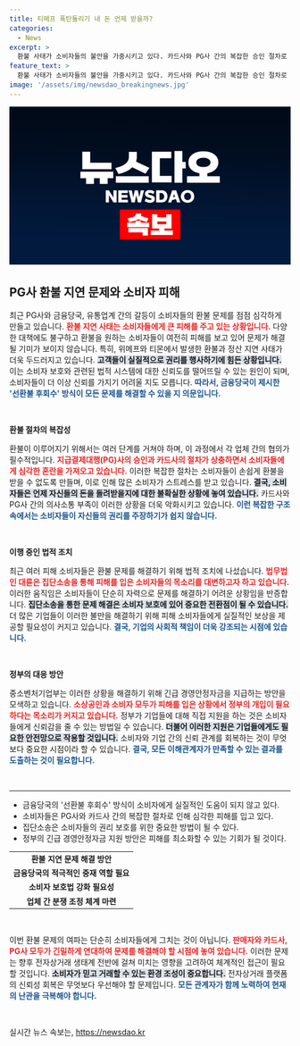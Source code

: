 ```yaml
---
title: 티메프 폭탄돌리기 내 돈 언제 받을까?
categories:
  - News
excerpt: >
  환불 사태가 소비자들의 불안을 가중시키고 있다. 카드사와 PG사 간의 복잡한 승인 절차로 인해 피해자들은 돈을 돌려받기까지 수 주를 기다려야 할 전망이다. 법무법인은 집단소송을 준비 중이며, 긴급 지원 방안도 검토되고 있다.
feature_text: >
  환불 사태가 소비자들의 불안을 가중시키고 있다. 카드사와 PG사 간의 복잡한 승인 절차로 인해 피해자들은 돈을 돌려받기까지 수 주를 기다려야 할 전망이다. 법무법인은 집단소송을 준비 중이며, 긴급 지원 방안도 검토되고 있다.
image: '/assets/img/newsdao_breakingnews.jpg'
---
```


<p><img src="/assets/img/newsdao_breakingnews.jpg" alt="cryptoinkorea 속보" /></p>

<h2 data-ke-size="size26">PG사 환불 지연 문제와 소비자 피해</h2>

<p data-ke-size="size16">최근 PG사와 금융당국, 유통업계 간의 갈등이 소비자들의 환불 문제를 점점 심각하게 만들고 있습니다. <b><span style="color: #ee2323;">환불 지연 사태는 소비자들에게 큰 피해를 주고 있는 상황입니다.</span></b> 다양한 대책에도 불구하고 환불을 원하는 소비자들이 여전히 피해를 보고 있어 문제가 해결될 기미가 보이지 않습니다. 특히, 위메프와 티몬에서 발생한 환불과 정산 지연 사태가 더욱 두드러지고 있습니다. <b><span style="background-color: #21538527;">고객들이 실질적으로 권리를 행사하기에 힘든 상황입니다.</span></b> 이는 소비자 보호와 관련된 법적 시스템에 대한 신뢰도를 떨어뜨릴 수 있는 원인이 되며, 소비자들이 더 이상 신뢰를 가지기 어려울 지도 모릅니다. <b><span style="color: #1a5490;">따라서, 금융당국이 제시한 '선환불 후회수' 방식이 모든 문제를 해결할 수 있을 지 의문입니다.</span></b></p>

<p data-ke-size="size16">&nbsp;</p>

<p><b>환불 절차의 복잡성</b></p>

<p data-ke-size="size16">환불이 이루어지기 위해서는 여러 단계를 거쳐야 하며, 이 과정에서 각 업체 간의 협의가 필수적입니다. <b><span style="color: #ee2323;">지급결제대행(PG)사의 승인과 카드사의 절차가 상충하면서 소비자들에게 심각한 혼란을 가져오고 있습니다.</span></b> 이러한 복잡한 절차는 소비자들이 손쉽게 환불을 받을 수 없도록 만들며, 이로 인해 많은 소비자가 스트레스를 받고 있습니다. <b><span style="background-color: #21538527;">결국, 소비자들은 언제 자신들의 돈을 돌려받을지에 대한 불확실한 상황에 놓여 있습니다.</span></b> 카드사와 PG사 간의 의사소통 부족이 이러한 상황을 더욱 악화시키고 있습니다. <b><span style="color: #1a5490;">이런 복잡한 구조 속에서는 소비자들이 자신들의 권리를 주장하기가 쉽지 않습니다.</span></b></p>

<p data-ke-size="size16">&nbsp;</p>

<p><b>이행 중인 법적 조치</b></p>

<p data-ke-size="size16">최근 여러 피해 소비자들은 환불 문제를 해결하기 위해 법적 조치에 나섰습니다. <b><span style="color: #ee2323;">법무법인 대륜은 집단소송을 통해 피해를 입은 소비자들의 목소리를 대변하고자 하고 있습니다.</span></b> 이러한 움직임은 소비자들이 단순히 자력으로 문제를 해결하기 어려운 상황임을 반증합니다. <b><span style="background-color: #21538527;">집단소송을 통한 문제 해결은 소비자 보호에 있어 중요한 전환점이 될 수 있습니다.</span></b> 더 많은 기업들이 이러한 불만을 해결하기 위해 피해 소비자들에게 실질적인 보상을 제공할 필요성이 커지고 있습니다. <b><span style="color: #1a5490;">결국, 기업의 사회적 책임이 더욱 강조되는 시점에 있습니다.</span></b></p>

<p data-ke-size="size16">&nbsp;</p>

<p><b>정부의 대응 방안</b></p>

<p data-ke-size="size16">중소벤처기업부는 이러한 상황을 해결하기 위해 긴급 경영안정자금을 지급하는 방안을 모색하고 있습니다. <b><span style="color: #ee2323;">소상공인과 소비자 모두가 피해를 입은 상황에서 정부의 개입이 필요하다는 목소리가 커지고 있습니다.</span></b> 정부가 기업들에 대해 직접 지원을 하는 것은 소비자들에게 신뢰감을 줄 수 있는 방법일 수 있습니다. <b><span style="background-color: #21538527;">더불어 이러한 지원은 기업들에게도 필요한 안전망으로 작용할 것입니다.</span></b> 소비자와 기업 간의 신뢰 관계를 회복하는 것이 무엇보다 중요한 시점이라 할 수 있습니다. <b><span style="color: #1a5490;">결국, 모든 이해관계자가 만족할 수 있는 결과를 도출하는 것이 필요합니다.</span></b></p>

<p data-ke-size="size16">&nbsp;</p>

<hr>

<ul>
    <li>금융당국의 '선환불 후회수' 방식이 소비자에게 실질적인 도움이 되지 않고 있다.</li>
    <li>소비자들은 PG사와 카드사 간의 복잡한 절차로 인해 심각한 피해를 입고 있다.</li>
    <li>집단소송은 소비자들의 권리 보호를 위한 중요한 방법이 될 수 있다.</li>
    <li>정부의 긴급 경영안정자금 지원 방안은 피해를 최소화할 수 있는 기회가 될 것이다.</li>
</ul>

<table>
    <tr>
        <td style="text-align: center; height: 17px;"><b>환불 지연 문제 해결 방안</b></td>
    </tr>
    <tr>
        <td style="text-align: center; height: 17px;"><b>금융당국의 적극적인 중재 역할 필요</b></td>
    </tr>
    <tr>
        <td style="text-align: center; height: 17px;"><b>소비자 보호법 강화 필요성</b></td>
    </tr>
    <tr>
        <td style="text-align: center; height: 17px;"><b>업체 간 분쟁 조정 체계 마련</b></td>
    </tr>
</table>

<p data-ke-size="size16">&nbsp;</p>

<p data-ke-size="size16">이번 환불 문제의 여파는 단순히 소비자들에게 그치는 것이 아닙니다. <b><span style="color: #ee2323;">판매자와 카드사, PG사 모두가 긴밀하게 연대하여 문제를 해결해야 할 시점에 놓여 있습니다.</span></b> 이러한 문제는 향후 전자상거래 생태계 전반에 걸쳐 미치는 영향을 고려하여 체계적인 접근이 필요할 것입니다. <b><span style="background-color: #21538527;">소비자가 믿고 거래할 수 있는 환경 조성이 중요합니다.</span></b> 전자상거래 플랫폼의 신뢰성 회복은 무엇보다 우선해야 할 문제입니다. <b><span style="color: #1a5490;">모든 관계자가 함께 노력하여 현재의 난관을 극복해야 합니다.</span></b></p>

<p data-ke-size="size16">&nbsp;</p>
실시간 뉴스 속보는, <a href="https://newsdao.kr" rel="dofollow">https://newsdao.kr</a>


